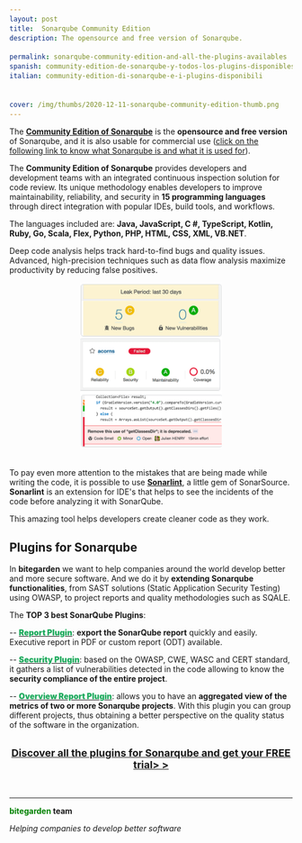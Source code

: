 ```yaml
---
layout: post
title:  Sonarqube Community Edition
description: The opensource and free version of Sonarqube.

permalink: sonarqube-community-edition-and-all-the-plugins-availables
spanish: community-edition-de-sonarqube-y-todos-los-plugins-disponibles
italian: community-edition-di-sonarqube-e-i-plugins-disponibili


cover: /img/thumbs/2020-12-11-sonarqube-community-edition-thumb.png
---
```



The [**Community Edition of Sonarqube**](https://www.sonarqube.org/success-download-community-edition/) is the **opensource and free version** of Sonarqube, and it is also usable for commercial use ([click on the following link to know what Sonarqube is and what it is used for](/static-code-analysis-with-sonarqube)).

The **Community Edition of Sonarqube** provides developers and development teams with an integrated continuous inspection solution for code review. Its unique methodology enables developers to improve maintainability, reliability, and security in **15 programming languages** ​​through direct integration with popular IDEs, build tools, and workflows.

The languages ​​included are: **Java, JavaScript, C #, TypeScript, Kotlin, Ruby, Go, Scala, Flex, Python, PHP, HTML, CSS, XML, VB.NET**.

Deep code analysis helps track hard-to-find bugs and quality issues. Advanced, high-precision techniques such as data flow analysis maximize productivity by reducing false positives.

<center>
<img src="/img/posts/2020-12-11-sonarqube-community-edition-calidad-de-codigo.png" widtH="50%" alt="Continuous code inspection">
</center>
<br/>

To pay even more attention to the mistakes that are being made while writing the code, it is possible to use [**Sonarlint**](https://www.sonarlint.org/), a little gem of SonarSource. **Sonarlint** is an extension for IDE's that helps to see the incidents of the code before analyzing it with SonarQube.

This amazing tool helps developers create cleaner code as they work.


## Plugins for Sonarqube

In **bitegarden** we want to help companies around the world develop better and more secure software. And we do it by **extending Sonarqube functionalities**, from SAST solutions (Static Application Security Testing) using OWASP, to project reports and quality methodologies such as SQALE.

The **TOP 3 best SonarQube Plugins**:


-- <a href="https://www.bitegarden.com/sonarqube-report"><span style="font-weight: 900; color: #1eaa5d;">Report Plugin</span></a>: **export the SonarQube report** quickly and easily. Executive report in PDF or custom report (ODT) available.

-- <a href="https://www.bitegarden.com/sonarqube-security"><span style="font-weight: 900; color: #1eaa5d;">Security Plugin</span></a>: based on the OWASP, CWE, WASC and CERT standard, it gathers a list of vulnerabilities detected in the code allowing to know the **security compliance of the entire project**.

-- <a href="https://www.bitegarden.com/sonarqube-report"><span style="font-weight: 900; color: #1eaa5d;">Overview Report Plugin</span></a>: allows you to have an **aggregated view of the metrics of two or more Sonarqube projects**. With this plugin you can group different projects, thus obtaining a better perspective on the quality status of the software in the organization.

<br>
<center><a href="https://www.bitegarden.com/products/" class="btn btn-primary btn-call-to-action fancybox" style="font-weight:bold;font-size:18px">Discover all the plugins for Sonarqube and get your FREE trial> > </a></center>
<br>

<br>

---
**<span style="color: green">bitegarden</span> team**

_Helping companies to develop better software_

